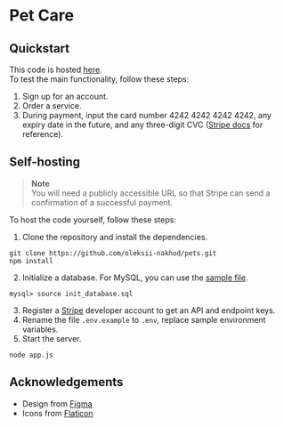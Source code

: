 # Pet Care
## Quickstart
This code is hosted [here](https://pets.nakhod.me).  
To test the main functionality, follow these steps:
1. Sign up for an account.
2. Order a service.
3. During payment, input the card number 4242 4242 4242 4242, any expiry date in the future, and any three-digit CVC ([Stripe docs](https://stripe.com/docs/testing) for reference).
## Self-hosting
> **Note**  
> You will need a publicly accessible URL so that Stripe can send a confirmation of a successful payment.

To host the code yourself, follow these steps:
1. Clone the repository and install the dependencies.
```
git clone https://github.com/oleksii-nakhod/pets.git
npm install
```
2. Initialize a database. For MySQL, you can use the [sample file](init_database.sql).
```
mysql> source init_database.sql
```
3. Register a [Stripe](https://dashboard.stripe.com) developer account to get an API and endpoint keys.
4. Rename the file `.env.example` to `.env`, replace sample environment variables.
5. Start the server.
```
node app.js
```
## Acknowledgements
- Design from [Figma](https://www.figma.com/file/DapI3hE1niCRe6zaa8RnKT)
- Icons from [Flaticon](https://www.flaticon.com/authors/freepik)